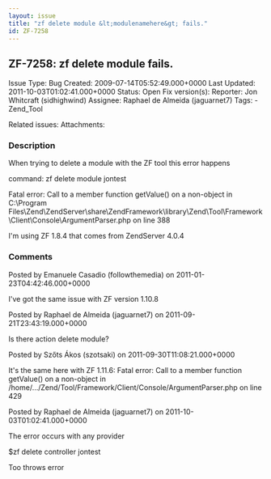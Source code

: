 ```yaml
---
layout: issue
title: "zf delete module &lt;modulenamehere&gt; fails."
id: ZF-7258
---
```


ZF-7258: zf delete module <modulenamehere> fails.
-------------------------------------------------

 Issue Type: Bug Created: 2009-07-14T05:52:49.000+0000 Last Updated: 2011-10-03T01:02:41.000+0000 Status: Open Fix version(s): 
 Reporter:  Jon Whitcraft (sidhighwind)  Assignee:  Raphael de Almeida (jaguarnet7)  Tags: - Zend\_Tool
 
 Related issues: 
 Attachments: 
### Description

When trying to delete a module with the ZF tool this error happens

command: zf delete module jontest

Fatal error: Call to a member function getValue() on a non-object in C:\\Program Files\\Zend\\ZendServer\\share\\ZendFramework\\library\\Zend\\Tool\\Framework\\Client\\Console\\ArgumentParser.php on line 388

I'm using ZF 1.8.4 that comes from ZendServer 4.0.4

 

 

### Comments

Posted by Emanuele Casadio (followthemedia) on 2011-01-23T04:42:46.000+0000

I've got the same issue with ZF version 1.10.8

 

 

Posted by Raphael de Almeida (jaguarnet7) on 2011-09-21T23:43:19.000+0000

Is there action delete module?

 

 

Posted by Szőts Ákos (szotsaki) on 2011-09-30T11:08:21.000+0000

It's the same here with ZF 1.11.6: Fatal error: Call to a member function getValue() on a non-object in /home/…/Zend/Tool/Framework/Client/Console/ArgumentParser.php on line 429

 

 

Posted by Raphael de Almeida (jaguarnet7) on 2011-10-03T01:02:41.000+0000

The error occurs with any provider

$zf delete controller jontest

Too throws error

 

 